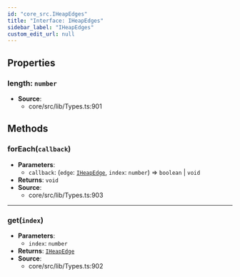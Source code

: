 ```yaml
---
id: "core_src.IHeapEdges"
title: "Interface: IHeapEdges"
sidebar_label: "IHeapEdges"
custom_edit_url: null
---
```


## Properties

### <a id="length" name="length"></a> **length**: `number`

 * **Source**:
    * core/src/lib/Types.ts:901

## Methods

### <a id="foreach"></a>**forEach**(`callback`)

 * **Parameters**:
    * `callback`: (`edge`: [`IHeapEdge`](core_src.IHeapEdge.md), `index`: `number`) => `boolean` \| `void`
 * **Returns**: `void`
 * **Source**:
    * core/src/lib/Types.ts:903

___

### <a id="get"></a>**get**(`index`)

 * **Parameters**:
    * `index`: `number`
 * **Returns**: [`IHeapEdge`](core_src.IHeapEdge.md)
 * **Source**:
    * core/src/lib/Types.ts:902
